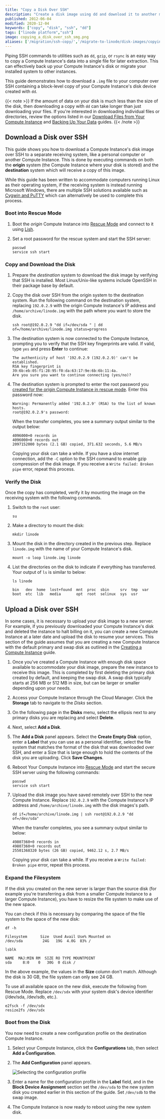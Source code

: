 ```yaml
---
title: "Copy a Disk Over SSH"
description: "Create a disk image using dd and download it to another machine over SSH."
published: 2012-06-04
modified: 2020-12-04
keywords: ["copy", "disk", "ssh", "dd"]
tags: ["linode platform","ssh"]
image: copying_a_disk_over_ssh_smg.png
aliases: ['/migration/ssh-copy/','/migrate-to-linode/disk-images/copying-a-disk-image-over-ssh/','/platform/disk-images/copying-a-disk-image-over-ssh/','/guides/copying-a-disk-image-over-ssh/']
---
```


Piping SSH commands to utilities such as `dd`, `gzip`, or `rsync` is an easy way to copy a Compute Instance's data into a single file for later extraction. This can effectively back up your Compute Instance's disk or migrate your installed system to other instances.

This guide demonstrates how to download a `.img` file to your computer over SSH containing a block-level copy of your Compute Instance's disk device created with `dd`.

{{< note >}}
If the amount of data on your disk is much less than the size of the disk, then downloading a copy with `dd` can take longer than just downloading your files. If you're interested in downloading individual files or directories, review the options listed in our [Download Files from Your Compute Instance](/docs/guides/download-files-from-a-compute-instance/) and [Backing Up Your Data](/docs/guides/backing-up-your-data/) guides.
{{< /note >}}

## Download a Disk over SSH

This guide shows you how to download a Compute Instance's disk image over SSH to a separate receiving system, like a personal computer or another Compute Instance. This is done by executing commands on both the **origin** system (the Compute Instance where your disk is stored) and the **destination** system which will receive a copy of this image.

While this guide has been written to accommodate computers running Linux as their operating system, if the receiving system is instead running Microsoft Windows, there are multiple SSH solutions available such as [Cygwin and PuTTY](/docs/guides/connect-to-server-over-ssh-on-windows/) which can alternatively be used to complete this process.

### Boot into Rescue Mode

1.  Boot the *origin* Compute Instance into [Rescue Mode](/docs/products/compute/compute-instances/guides/rescue-and-rebuild/#boot-into-rescue-mode) and connect to it using [Lish](/docs/products/compute/compute-instances/guides/lish/).

1.  Set a root password for the rescue system and start the SSH server:

    ```command
    passwd
    service ssh start
    ```

### Copy and Download the Disk

1.  Prepare the *destination* system to download the disk image by verifying that SSH is installed. Most Linux/Unix-like systems include OpenSSH in their package base by default.

1.  Copy the disk over SSH from the origin system to the destination system. Run the following command on the destination system, replacing `192.0.2.9` with the origin Compute Instance's IP address and `/home/archive/linode.img` with the path where you want to store the disk.

    ```command
    ssh root@192.0.2.9 "dd if=/dev/sda " | dd of=/home/archive/linode.img status=progress
    ```

1.  The destination system is now connected to the Compute Instance, prompting you to verify that the SSH key fingerprints are valid. If valid, type `yes` and press **Enter** to continue:

    ```output
    The authenticity of host '192.0.2.9 (192.0.2.9)' can't be established.
    RSA key fingerprint is 39:6b:eb:05:f1:28:95:f0:da:63:17:9e:6b:6b:11:4a.
    Are you sure you want to continue connecting (yes/no)?
    ```

1. The destination system is prompted to enter the root password you [created for the origin Compute Instance in rescue mode](#boot-linode-into-rescue-mode). Enter this password now:

    ```output
    Warning: Permanently added '192.0.2.9' (RSA) to the list of known hosts.
    root@192.0.2.9's password:
    ```

    When the transfer completes, you see a summary output similar to the output below:

    ```output
    4096000+0 records in
    4096000+0 records out
    2097152000 bytes (2.1 GB) copied, 371.632 seconds, 5.6 MB/s
    ```

    Copying your disk can take a while. If you have a slow internet connection, add the `-C` option to the SSH command to enable gzip compression of the disk image. If you receive a `Write failed: Broken pipe` error, repeat this process.

### Verify the Disk

Once the copy has completed, verify it by mounting the image on the receiving system with the following commands.

1.  Switch to the `root` user:

    ```command
    su
    ```

1.  Make a directory to mount the disk:

    ```command
    mkdir linode
    ```

1.  Mount the disk in the directory created in the previous step. Replace `linode.img` with the name of your Compute Instance's disk.

    ```command
    mount -o loop linode.img linode
    ```

1.  List the directories on the disk to indicate if everything has transferred. Your output of `ls` is similar to below:

    ```command
    ls linode
    ```

    ```output
    bin   dev  home  lost+found  mnt  proc  sbin     srv  tmp  var
    boot  etc  lib   media       opt  root  selinux  sys  usr
    ```

## Upload a Disk over SSH

In some cases, it is necessary to upload your disk image to a new server. For example, if you previously downloaded your Compute Instance's disk and deleted the instance to halt billing on it, you can create a new Compute Instance at a later date and upload the disk to resume your services. This section of the guide assumes that you are creating a new Compute Instance with the default primary and swap disk as outlined in the [Creating a Compute Instance](/docs/products/compute/compute-instances/guides/create/) guide.

1.  Once you've created a Compute Instance with enough disk space available to accommodate your disk image, prepare the new instance to receive this image. This is completed by first deleting the primary disk created by default, and keeping the swap disk. A swap disk typically starts at 256 MB or 512 MB in size, but can be larger or smaller depending upon your needs.

1.  Access your Compute Instance through the Cloud Manager. Click the **Storage** tab to navigate to the *Disks* section.

1. On the following page in the **Disks** menu, select the ellipsis next to any primary disks you are replacing and select **Delete**.

1. Next, select **Add a Disk**.

1.  The **Add a Disk** panel appears. Select the **Create Empty Disk** option, enter a **Label** that you can use as a personal identifier, select the file system that matches the format of the disk that was downloaded over SSH, and enter a Size that is large enough to hold the contents of the disk you are uploading. Click **Save Changes**.

1. Reboot Your Compute Instance into [Rescue Mode](#boot-linode-into-rescue-mode) and start the secure SSH server using the following commands:

    ```command
    passwd
    service ssh start
    ```

1. Upload the disk image you have saved remotely over SSH to the new Compute Instance. Replace `192.0.2.9` with the Compute Instance's IP address and `/home/archive/linode.img` with the disk images's path.

    ```command
    dd if=/home/archive/linode.img | ssh root@192.0.2.9 "dd of=/dev/sda"
    ```

    When the transfer completes, you see a summary output similar to below:

    ```output
    49807360+0 records in
    49807360+0 records out
    25501368320 bytes (26 GB) copied, 9462.12 s, 2.7 MB/s
    ```

    Copying your disk can take a while. If you receive a `Write failed: Broken pipe` error, repeat this process.

### Expand the Filesystem

If the disk you created on the new server is larger than the source disk (for example you're transferring a disk from a smaller Compute Instance to a larger Compute Instance), you have to resize the file system to make use of the new space.

You can check if this is necessary by comparing the space of the file system to the space of the new disk:

```command
df -h
```

```output
Filesystem      Size  Used Avail Use% Mounted on
/dev/sda         24G   19G  4.0G  83% /
```

```command
lsblk
```

```output
NAME  MAJ:MIN RM  SIZE RO TYPE MOUNTPOINT
sda     8:0    0   30G  0 disk /
```

In the above example, the values in the **Size** column don't match. Although the disk is 30 GB, the file system can only see 24 GB.

To use all available space on the new disk, execute the following from Rescue Mode. Replace `/dev/sdx` with your system disk's device identifier (/dev/sda, /dev/sdb, etc.).

```command
e2fsck -f /dev/sdx
resize2fs /dev/sdx
```

### Boot from the Disk

You now need to create a new configuration profile on the destination Compute Instance.

1.  Select your Compute Instance, click the **Configurations** tab, then select **Add a Configuration**.

1.  The **Add Configuration** panel appears.

    ![Selecting the configuration profile](1064-migration6.png "Selecting the configuration profile")

1.  Enter a name for the configuration profile in the **Label** field, and in the **Block Device Assignment** section set the `/dev/sda` to the new system disk you created earlier in this section of the guide. Set `/dev/sdb` to the swap image.

1.  The Compute Instance is now ready to reboot using the new system disk.
